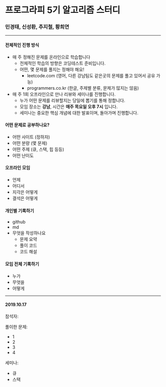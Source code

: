 # 프로그라피 5기 알고리즘 스터디

### 민경태, 신성환, 추지철, 황희연

---



#### 전체적인 진행 방식

- 매 주 정해진 문제를 온라인으로 학습합니다
  - 전체적인 학습의 방향은 코딩테스트 준비입니다.
  - 어떤, 몇 문제를 풀지는 정해야 해요!
    - leetcode.com (영어, 다른 강남팀도 같은곳의 문제를 풀고 있어서 공유 가능)
    - programmers.co.kr (한글, 주제별 분류, 문제가 많지는 않음)
- 매 주 1회 오프라인으로 만나 리뷰와 세미나를 진행합니다.
  - 누가 어떤 문제를 리뷰할지는 당일에 뽑기를 통해 정합니다.
  - 모임 장소는 **강남**, 시간은 **매주 목요일 오후 7시** 입니다.
  - 세미나는 중요한 핵심 개념에 대한 발표이며, 돌아가며 진행합니다. 



#### 어떤 문제로 공부하나요?

- 어떤 사이트 (정하자)
- 어떤 분량 (몇 문제)
- 어떤 주제 (큐, 스택, 힙 등등)
- 어떤 난이도





#### 오프라인 모임

- 언제
- 어디서
- 지각은 어떻게
- 결석은 어떻게





#### 개인별 기록하기

- github
- md
- 무엇을 작성하나요
  - 문제 요약
  - 풀이 코드
  - 코드 해설



#### 모임 전체 기록하기

- 누가
- 무엇을
- 어떻게



---



#### 2019.10.17

참석자: 

풀이한 문제:

- 1
- 2
- 3
- 4

세미나:

- 큐
- 스택



